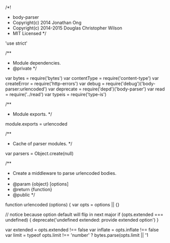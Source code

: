 /*!
 * body-parser
 * Copyright(c) 2014 Jonathan Ong
 * Copyright(c) 2014-2015 Douglas Christopher Wilson
 * MIT Licensed
 */

'use strict'

/**
 * Module dependencies.
 * @private
 */

var bytes = require('bytes')
var contentType = require('content-type')
var createError = require('http-errors')
var debug = require('debug')('body-parser:urlencoded')
var deprecate = require('depd')('body-parser')
var read = require('../read')
var typeis = require('type-is')

/**
 * Module exports.
 */

module.exports = urlencoded

/**
 * Cache of parser modules.
 */

var parsers = Object.create(null)

/**
 * Create a middleware to parse urlencoded bodies.
 *
 * @param {object} [options]
 * @return {function}
 * @public
 */

function urlencoded (options) {
  var opts = options || {}

  // notice because option default will flip in next major
  if (opts.extended === undefined) {
    deprecate('undefined extended: provide extended option')
  }

  var extended = opts.extended !== false
  var inflate = opts.inflate !== false
  var limit = typeof opts.limit !== 'number'
    ? bytes.parse(opts.limit || '1